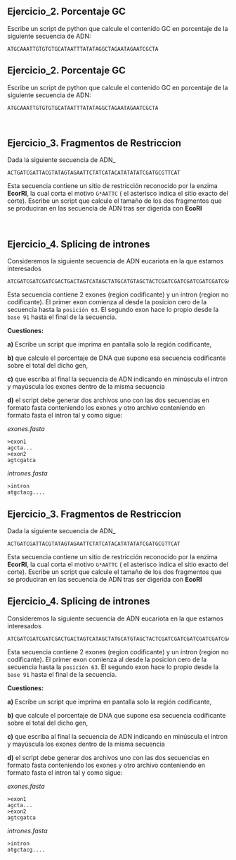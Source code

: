 Ejercicio_2. Porcentaje GC
----------------------------
Escribe un script de python que calcule el contenido GC en porcentaje de la siguiente secuencia de ADN:
```
ATGCAAATTGTGTGTGCATAATTTATATAGGCTAGAATAGAATCGCTA
```
Ejercicio_2. Porcentaje GC
----------------------------
Escribe un script de python que calcule el contenido GC en porcentaje de la siguiente secuencia de ADN:
```
ATGCAAATTGTGTGTGCATAATTTATATAGGCTAGAATAGAATCGCTA
```

<br>

Ejercicio_3. Fragmentos de Restriccion
--------------------------------------
Dada la siguiente secuencia de ADN_
```
ACTGATCGATTACGTATAGTAGAATTCTATCATACATATATATCGATGCGTTCAT
```

Esta secuencia contiene un sitio de restricción reconocido por la enzima __EcorRI__, la cual corta el motivo  `G*AATTC` ( el asterisco indica el sitio exacto del corte). 
Escribe un script que calcule el tamaño de los dos fragmentos que se produciran en las secuencia de ADN tras ser digerida con __EcoRI__

<br>

Ejercicio_4. Splicing de intrones
----------------------------------
Consideremos la siguiente secuencia de ADN eucariota en la que estamos interesados

```
ATCGATCGATCGATCGACTGACTAGTCATAGCTATGCATGTAGCTACTCGATCGATCGATCGATCGATCGATCGATCGATCGATCATGCTATCATCGATCGATATCGATGCATCGACTACTAT
```

Esta secuencia contiene 2 exones (region codificante) y un intron (region no codificante). El primer exon comienza al desde la posicion cero de la secuencia hasta la `posición 63`. El segundo exon hace lo propio desde la `base 91` hasta el final de la secuencia.


__Cuestiones:__

__a)__ Escribe un script que imprima en pantalla solo la región codificante,

__b)__ que calcule el porcentaje de DNA que supone esa secuencia codificante sobre el total del dicho gen,

__c)__ que escriba al final la secuencia de ADN indicando en minúscula el intron y mayúscula los exones dentro de la misma secuencia

__d)__ el script debe generar dos archivos uno con las dos secuencias en formato fasta conteniendo los exones y otro archivo conteniendo en formato fasta el intron tal y como sigue:

*exones.fasta*
```
>exon1
agcta...
>exon2
agtcgatca
```
*intrones.fasta*
```
>intron
atgctacg....
```


Ejercicio_3. Fragmentos de Restriccion
--------------------------------------
Dada la siguiente secuencia de ADN_
```
ACTGATCGATTACGTATAGTAGAATTCTATCATACATATATATCGATGCGTTCAT
```

Esta secuencia contiene un sitio de restricción reconocido por la enzima __EcorRI__, la cual corta el motivo  `G*AATTC` ( el asterisco indica el sitio exacto del corte). 
Escribe un script que calcule el tamaño de los dos fragmentos que se produciran en las secuencia de ADN tras ser digerida con __EcoRI__

Ejercicio_4. Splicing de intrones
----------------------------------
Consideremos la siguiente secuencia de ADN eucariota en la que estamos interesados

```
ATCGATCGATCGATCGACTGACTAGTCATAGCTATGCATGTAGCTACTCGATCGATCGATCGATCGATCGATCGATCGATCGATCATGCTATCATCGATCGATATCGATGCATCGACTACTAT
```

Esta secuencia contiene 2 exones (region codificante) y un intron (region no codificante). El primer exon comienza al desde la posicion cero de la secuencia hasta la `posición 63`. El segundo exon hace lo propio desde la `base 91` hasta el final de la secuencia.


__Cuestiones:__

__a)__ Escribe un script que imprima en pantalla solo la región codificante,

__b)__ que calcule el porcentaje de DNA que supone esa secuencia codificante sobre el total del dicho gen,

__c)__ que escriba al final la secuencia de ADN indicando en minúscula el intron y mayúscula los exones dentro de la misma secuencia

__d)__ el script debe generar dos archivos uno con las dos secuencias en formato fasta conteniendo los exones y otro archivo conteniendo en formato fasta el intron tal y como sigue:

*exones.fasta*
```
>exon1
agcta...
>exon2
agtcgatca
```
*intrones.fasta*
```
>intron
atgctacg....
```
